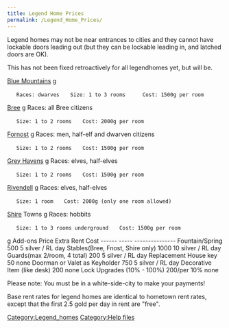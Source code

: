 ```yaml
---
title: Legend Home Prices
permalink: /Legend_Home_Prices/
---
```


Legend homes may not be near entrances to cities and they cannot have
lockable doors leading out (but they can be lockable leading in, and
latched doors are OK).

This has not been fixed retroactively for all legendhomes yet, but will
be.

[Blue Mountains](Blue_Mountains "wikilink") <nowiki>g

`   Races: dwarves`
`   Size: 1 to 3 rooms`
`     Cost: 1500g per room`

</pre>

[Bree](Bree "wikilink") <nowiki>g Races: all Bree citizens

`   Size: 1 to 2 rooms`
`   Cost: 2000g per room `

</pre>

[Fornost](Fornost "wikilink") <nowiki>g Races: men, half-elf and dwarven
citizens

`   Size: 1 to 2 rooms`
`   Cost: 1500g per room `

</pre>

[Grey Havens](Grey_Havens "wikilink") <nowiki>g Races: elves, half-elves

`   Size: 1 to 2 rooms`
`   Cost: 1500g per room `

</pre>

[Rivendell](Rivendell "wikilink") <nowiki>g Races: elves, half-elves

`   Size: 1 room`
`   Cost: 2000g (only one room allowed) `

</pre>

[Shire](Shire "wikilink") Towns <nowiki>g Races: hobbits

`   Size: 1 to 3 rooms underground`
`   Cost: 1500g per room`

</pre>

<nowiki>g Add-ons Price Extra Rent Cost ------ ----- ---------------
Fountain/Spring 500 5 silver / RL day Stables(Bree, Fnost, Shire only)
1000 10 silver / RL day Guards(max 2/room, 4 total) 200 5 silver / RL
day Replacement House key 50 none Doorman or Valet as Keyholder 750 5
silver / RL day Decorative Item (like desk) 200 none Lock Upgrades
(10% - 100%) 200/per 10% none

</pre>

Please note: You must be in a white-side-city to make your payments!

Base rent rates for legend homes are identical to hometown rent rates,
except that the first 2.5 gold per day in rent are "free".

[Category:Legend_homes](Category:Legend_homes "wikilink") [Category:Help
files](Category:Help_files "wikilink")